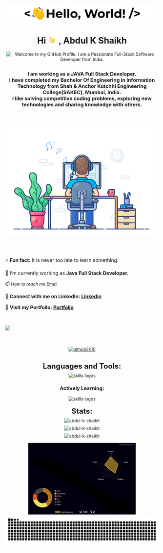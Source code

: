 <p align='center' style='margin: 16px 4px 8px;'>
    <img src="./assets/greetings.gif" alt="Hello World" />
</p>

<h1 align="center">
    Hi <img src='./assets/wave.gif' height='26' alt='there'>, Abdul K Shaikh
</h1>

<p align='center' style='margin: 16px 4px 8px;'>
    <img src="https://readme-typing-svg.herokuapp.com?font=Fira+Code&pause=1000&color=54A6FF&center=true&vCenter=true&multiline=true&width=710&height=70&lines=Welcome+to+my+GitHub+Profile;I+am+a+passionate+full-stack+software+engineer+from+India" alt="Welcome to my GitHub Profile. I am a Passionate Full-Stack Software Developer from India." />
</p>

<h2></h2>

<h3 align="center">
    I am working as a JAVA Full Stack Developer.<br />
    I have completed my Bachelor Of Engineering in Information Technology from Shah & Anchor Kutchhi Engineering College(SAKEC), Mumbai, India.<br />
    I like solving competitive coding problems, exploring new technologies and sharing knowledge with others.
</h3>

<br>

<p align='center' style='margin: 16px 4px 8px;'>
    <img src="./assets/dev-working_rounded.gif" alt="working developer">
</p>

<h2></h2>
<br>

<div>
<p align='left' style='font-size: 16px;'>
    ⚡ <strong>Fun fact: </strong>It is never too late to learn something.
</p>

<p align='left' style='font-size: 16px;'>
    🌱 I’m currently working as<strong> Java Full Stack Developer.</strong>
</p>

📫 *How to reach me* [Email](mailto://theabdul97@gmail.com)

<p align='left' style='font-size: 16px;'>
    🔗 <strong>Connect with me on Linkedln: <a href="https://linkedin.com/in/abdul-k-shaikh"  target="_blank">Linkedin</a></strong>
</p>

<p align='left' style='font-size: 16px;'>
    🔗 <strong>Visit my Portfoilo: <a href="https://www.hamraahfoundation.org/"  target="_blank">Portfolio</a></strong>
</p>
<br>

<p align="left" style='font-size: 16px;'> 
  <img src="https://komarev.com/ghpvc/?username=abdul-k-shaikh&style=flat-square" />
</p>
</div>

<br>

<p align="center" style='margin: 16px 4px 8px;'> <a href="https://github.com/ryo-ma/github-profile-trophy"><img src="https://github-profile-trophy.vercel.app/?username=abdul-k-shaikh&theme=juicyfresh&column=4&margin-w=15&margin-h=15&no-bg=true&no-frame=true" alt="github2k10" /></a> </p>

<h2></h2>

<h3 align="center" style='margin: 32px 4px 8px; font-size: 24px;'>
    Languages and Tools:
</h3>

<div align='center' >
  <img style='text-align:center;' src="https://skillicons.dev/icons?i=java,spring,angular,maven,css,bootstrap,html,git,github,js,linux,mysql,wordpress,vscode,eclipse" alt="skills logos"  /> <br> 
    <h3> <strong> Actively Learning: </strong></h3>
    <img style='text-align:center;' src="https://skillicons.dev/icons?i=aws,kubernetes,docker,rabbitmq,hibernate,sass" alt="skills logos"  /> 
</div> 

<br>
    
<h3 align="center" style='margin: 0px 4px 8px; font-size: 24px;'>
    Stats:
</h3>
<p align="center" style='margin: 8px 4px;'>
    <img src="https://github-readme-stats.vercel.app/api/top-langs?username=abdul-k-shaikh&show_icons=true&locale=en&layout=compact&theme=gruvbox&langs_count=10" alt="abdul-k-shaikh" />
</p>

<p align="center" style='margin: 8px 4px;'>
    <img src="https://github-readme-stats.vercel.app/api?username=abdul-k-shaikh&show_icons=true&locale=en&theme=gruvbox" alt="abdul-k-shaikh" />
</p>

<p align="center" style='margin: 8px 4px;'>
    <img src="https://github-readme-streak-stats.herokuapp.com/?user=abdul-k-shaikh&theme=gruvbox" alt="abdul-k-shaikh" />
</p>

<p align="center" >
    <img style='width : 70%;' src="profile-3d-contrib/profile-night-rainbow.svg?sanitize=true" alt="3D-profile-contrib">
</p?

    
<p align="center" style='margin: 8px 4px;'>
    <img src="https://github.com/Github2k10/Github2k10/blob/output/github-contribution-grid-snake.svg" alt="My snake eating contribution graph" />
</p>
